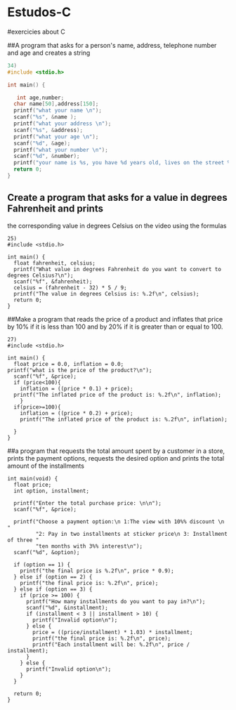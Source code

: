 # Estudos-C

#exercicies about C 

##A program that asks for a person's name, address, telephone number and age and creates a string 
```c
34)
#include <stdio.h>

int main() {

   int age,number;
  char name[50],address[150];
  printf("what your name \n");
  scanf("%s", &name );
  printf("what your address \n");
  scanf("%s", &address);
  printf("what your age \n");
  scanf("%d", &age);
  printf("what your number \n");
  scanf("%d", &number);
  printf("your name is %s, you have %d years old, lives on the street %s, you number is %d", name,age,address,number);
  return 0;
}
```

## Create a program that asks for a value in degrees Fahrenheit and prints
the corresponding value in degrees Celsius on the video using the formulas

```
25)
#include <stdio.h>

int main() {
  float fahrenheit, celsius;
  printf("What value in degrees Fahrenheit do you want to convert to degrees Celsius?\n");
  scanf("%f", &fahrenheit);
  celsius = (fahrenheit - 32) * 5 / 9;
  printf("The value in degrees Celsius is: %.2f\n", celsius);
  return 0;
}
```
##Make a program that reads the price of a product and inflates that price by 10% if it is less than 100 and by 20% if it is greater than or equal to 100.

```
27)
#include <stdio.h>

int main() {
  float price = 0.0, inflation = 0.0;
printf("what is the price of the product?\n");
  scanf("%f", &price);
  if (price<100){
    inflation = ((price * 0.1) + price);
  printf("The inflated price of the product is: %.2f\n", inflation);
    }
  if(price>=100){
    inflation = ((price * 0.2) + price);
    printf("The inflated price of the product is: %.2f\n", inflation);
     
  }
}
```

##a program that requests the total amount spent by a customer in a store, prints the payment options, requests the desired option and prints the total amount of the installments

```
int main(void) {
  float price;
  int option, installment;

  printf("Enter the total purchase price: \n\n");
  scanf("%f", &price);

  printf("Choose a payment option:\n 1:The view with 10%% discount \n "
         "2: Pay in two installments at sticker price\n 3: Installment of three "
         "ten months with 3%% interest\n");
  scanf("%d", &option);

  if (option == 1) {
    printf("the final price is %.2f\n", price * 0.9);
  } else if (option == 2) {
    printf("the final price is: %.2f\n", price);
  } else if (option == 3) {
    if (price >= 100) {
      printf("How many installments do you want to pay in?\n");
      scanf("%d", &installment);
      if (installment < 3 || installment > 10) {
        printf("Invalid option\n");
      } else {
        price = ((price/installment) * 1.03) * installment;
        printf("the final price is: %.2f\n", price);
        printf("Each installment will be: %.2f\n", price / installment);
      }
    } else {
      printf("Invalid option\n");
    }
  }

  return 0;
}
```
